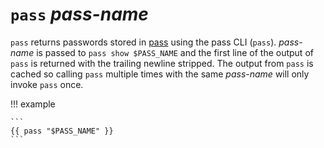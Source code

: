 # `pass` *pass-name*

`pass` returns passwords stored in [pass](https://www.passwordstore.org/) using
the pass CLI (`pass`). *pass-name* is passed to `pass show $PASS_NAME` and the
first line of the output of `pass` is returned with the trailing newline
stripped. The output from `pass` is cached so calling `pass` multiple times
with the same *pass-name* will only invoke `pass` once.

!!! example

    ```
    {{ pass "$PASS_NAME" }}
    ```
